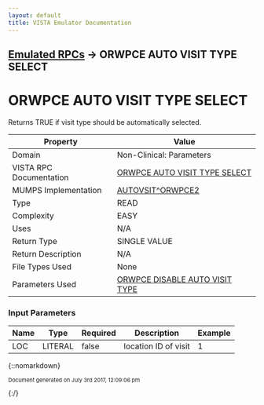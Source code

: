 ```yaml
---
layout: default
title: VISTA Emulator Documentation
---
```


## [Emulated RPCs](TableOfContents) &#8594; ORWPCE AUTO VISIT TYPE SELECT
# ORWPCE AUTO VISIT TYPE SELECT

Returns TRUE if visit type should be automatically selected.

Property | Value
--- | ---
Domain | Non-Clinical: Parameters
VISTA RPC Documentation | [ORWPCE AUTO VISIT TYPE SELECT](../VISTARPC/ORWPCE_AUTO_VISIT_TYPE_SELECT)
MUMPS Implementation | [AUTOVSIT^ORWPCE2](http://code.osehra.org/dox/Routine_ORWPCE2_source.html)
Type | READ
Complexity | EASY
Uses | N/A
Return Type | SINGLE VALUE
Return Description | N/A
File Types Used | None
Parameters Used | [ORWPCE DISABLE AUTO VISIT TYPE](../Parameters/ORWPCE_DISABLE_AUTO_VISIT_TYPE)


### Input Parameters

Name | Type | Required | Description | Example
--- | --- | --- | --- | ---
LOC | LITERAL | false | location ID of visit | 1

{::nomarkdown} <br/><p style="font-size: 11px">Document generated on July 3rd 2017, 12:09:06 pm</p>{:/}